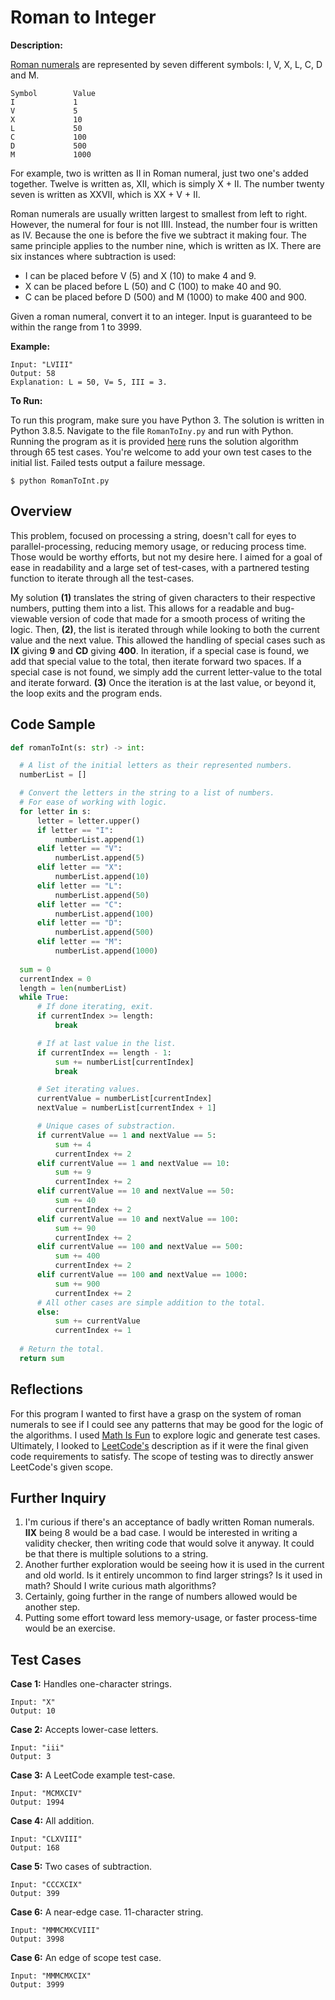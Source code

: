 # Roman to Integer

**Description:**

[Roman numerals](https://en.wikipedia.org/wiki/Roman_numerals) are represented by seven different symbols: I, V, X, L, C, D and M.

```
Symbol        Value
I             1
V             5
X             10
L             50
C             100
D             500
M             1000
```

For example, two is written as II in Roman numeral, just two one's added together. Twelve is written as, XII, which is simply X + II. The number twenty seven is written as XXVII, which is XX + V + II.

Roman numerals are usually written largest to smallest from left to right. However, the numeral for four is not IIII. Instead, the number four is written as IV. Because the one is before the five we subtract it making four. The same principle applies to the number nine, which is written as IX. There are six instances where subtraction is used:

- I can be placed before V (5) and X (10) to make 4 and 9.
- X can be placed before L (50) and C (100) to make 40 and 90.
- C can be placed before D (500) and M (1000) to make 400 and 900.

Given a roman numeral, convert it to an integer. Input is guaranteed to be within the range from 1 to 3999.

**Example:**
```
Input: "LVIII"
Output: 58
Explanation: L = 50, V= 5, III = 3.
```

**To Run:**

To run this program, make sure you have Python 3. The solution is written in Python 3.8.5. Navigate to the file `RomanToIny.py` and run with Python. Running the program as it is provided [here](https://github.com/bmmurthum/LeetCode-Problems/blob/master/Easy/Roman-To-Integer/RomanToInt.py) runs the solution algorithm through 65 test cases. You're welcome to add your own test cases to the initial list. Failed tests output a failure message.

```$ python RomanToInt.py```

## Overview

This problem, focused on processing a string, doesn't call for eyes to parallel-processing, reducing memory usage, or reducing process time. Those would be worthy efforts, but not my desire here. I aimed for a goal of ease in readability and a large set of test-cases, with a partnered testing function to iterate through all the test-cases.

My solution **(1)** translates the string of given characters to their respective numbers, putting them into a list. This allows for a readable and bug-viewable version of code that made for a smooth process of writing the logic. Then, **(2)**, the list is iterated through while looking to both the current value and the next value. This allowed the handling of special cases such as **IX** giving  **9** and **CD** giving **400**. In iteration, if a special case is found, we add that special value to the total, then iterate forward two spaces. If a special case is not found, we simply add the current letter-value to the total and iterate forward. **(3)** Once the iteration is at the last value, or beyond it, the loop exits and the program ends.

## Code Sample

```Python
def romanToInt(s: str) -> int:

  # A list of the initial letters as their represented numbers.
  numberList = []

  # Convert the letters in the string to a list of numbers.
  # For ease of working with logic.
  for letter in s:
      letter = letter.upper()
      if letter == "I":
          numberList.append(1)
      elif letter == "V":
          numberList.append(5)
      elif letter == "X":
          numberList.append(10)
      elif letter == "L":
          numberList.append(50)
      elif letter == "C":
          numberList.append(100)
      elif letter == "D":
          numberList.append(500)
      elif letter == "M":
          numberList.append(1000)
  
  sum = 0
  currentIndex = 0
  length = len(numberList)
  while True:
      # If done iterating, exit.
      if currentIndex >= length:
          break

      # If at last value in the list.
      if currentIndex == length - 1:
          sum += numberList[currentIndex]
          break

      # Set iterating values.
      currentValue = numberList[currentIndex]
      nextValue = numberList[currentIndex + 1]

      # Unique cases of substraction.
      if currentValue == 1 and nextValue == 5:
          sum += 4
          currentIndex += 2
      elif currentValue == 1 and nextValue == 10:
          sum += 9
          currentIndex += 2
      elif currentValue == 10 and nextValue == 50:
          sum += 40
          currentIndex += 2
      elif currentValue == 10 and nextValue == 100:
          sum += 90
          currentIndex += 2
      elif currentValue == 100 and nextValue == 500:
          sum += 400
          currentIndex += 2
      elif currentValue == 100 and nextValue == 1000:
          sum += 900
          currentIndex += 2
      # All other cases are simple addition to the total.
      else:
          sum += currentValue
          currentIndex += 1
            
  # Return the total.
  return sum
```

## Reflections

For this program I wanted to first have a grasp on the system of roman numerals to see if I could see any patterns that may be good for the logic of the algorithms. I used [Math Is Fun](https://www.mathsisfun.com/roman-numerals.html) to explore logic and generate test cases. Ultimately, I looked to [LeetCode's](https://leetcode.com/problems/roman-to-integer/) description as if it were the final given code requirements to satisfy. The scope of testing was to directly answer LeetCode's given scope.

## Further Inquiry

1. I'm curious if there's an acceptance of badly written Roman numerals. **IIX** being 8 would be a bad case. I would be interested in writing a validity checker, then writing code that would solve it anyway. It could be that there is multiple solutions to a string.
2. Another further exploration would be seeing how it is used in the current and old world. Is it entirely uncommon to find larger strings? Is it used in math? Should I write curious math algorithms?
3. Certainly, going further in the range of numbers allowed would be another step.
4. Putting some effort toward less memory-usage, or faster process-time would be an exercise.

## Test Cases

**Case 1:** Handles one-character strings.
```
Input: "X"
Output: 10
```

**Case 2:** Accepts lower-case letters.
```
Input: "iii"
Output: 3
```

**Case 3:** A LeetCode example test-case.
```
Input: "MCMXCIV"
Output: 1994
```

**Case 4:** All addition.
```
Input: "CLXVIII"
Output: 168
```

**Case 5:** Two cases of subtraction.
```
Input: "CCCXCIX"
Output: 399
```

**Case 6:** A near-edge case. 11-character string.
```
Input: "MMMCMXCVIII"
Output: 3998
```

**Case 6:** An edge of scope test case.
```
Input: "MMMCMXCIX"
Output: 3999
```
